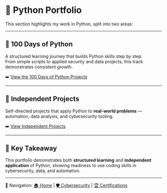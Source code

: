 # 🧰 **Python Portfolio**

This section highlights my work in Python, split into two areas:  

---

## 🐍 100 Days of Python
A structured learning journey that builds Python skills step by step.  
From simple scripts to applied security and data projects, this track demonstrates consistent growth.  

➡️ [View the 100 Days of Python Projects](../100days/index.md)  

---

## 🔬 Independent Projects
Self-directed projects that apply Python to **real-world problems** — automation, data analysis, and cybersecurity tooling.  

➡️ [View Independent Projects](../projects/index.md)  

---

## 📌 Key Takeaway
This portfolio demonstrates both **structured learning** and **independent application** of Python, showing readiness to use coding skills in cybersecurity, data, and automation.

---

🔗 Navigation: [🏠 Home](../index.md) | [🛡️ Cybersecurity](../cybersecurity/index.md) | [🏆 Certifications](../certifications.md)
